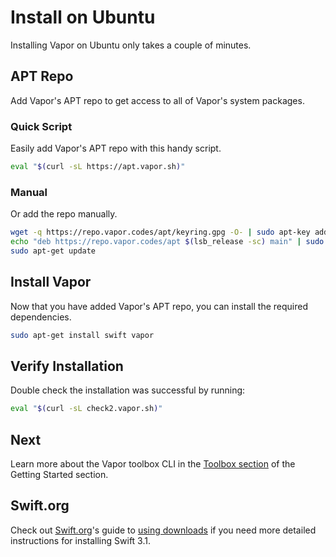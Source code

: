 # Install on Ubuntu

Installing Vapor on Ubuntu only takes a couple of minutes. 

## APT Repo

Add Vapor's APT repo to get access to all of Vapor's system packages.

### Quick Script

Easily add Vapor's APT repo with this handy script.

```sh
eval "$(curl -sL https://apt.vapor.sh)"
```

### Manual 

Or add the repo manually.

```sh
wget -q https://repo.vapor.codes/apt/keyring.gpg -O- | sudo apt-key add -
echo "deb https://repo.vapor.codes/apt $(lsb_release -sc) main" | sudo tee /etc/apt/sources.list.d/vapor.list
sudo apt-get update
```

## Install Vapor

Now that you have added Vapor's APT repo, you can install the required dependencies.

```sh
sudo apt-get install swift vapor
```

## Verify Installation

Double check the installation was successful by running:

```sh
eval "$(curl -sL check2.vapor.sh)"
```

## Next

Learn more about the Vapor toolbox CLI in the [Toolbox section](toolbox.md) of the Getting Started section.

## Swift.org

Check out [Swift.org](https://swift.org)'s guide to [using downloads](https://swift.org/download/#using-downloads) if you need more detailed instructions for installing Swift 3.1.

